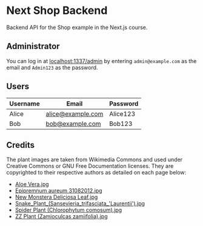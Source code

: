 # Next Shop Backend

Backend API for the Shop example in the Next.js course.

## Administrator

You can log in at [localhost:1337/admin](http://localhost:1337/admin/)
by entering `admin@example.com` as the email and `Admin123` as the password.

## Users

| Username | Email             | Password |
|----------|-------------------|----------|
| Alice    | alice@example.com | Alice123 |
| Bob      | bob@example.com   | Bob123   |

## Credits

The plant images are taken from Wikimedia Commons and used under Creative Commons or GNU Free Documentation licenses. They are copyrighted to their respective authors as detailed on each page below:

* [Aloe Vera.jpg](https://commons.wikimedia.org/wiki/File:Aloe_Vera.jpg)
* [Epipremnum aureum 31082012.jpg](https://commons.wikimedia.org/wiki/File:Epipremnum_aureum_31082012.jpg)
* [New Monstera Deliciosa Leaf.jpg](https://commons.wikimedia.org/wiki/File:New_Monstera_Deliciosa_Leaf.jpg)
* [Snake_Plant_(Sansevieria_trifasciata_'Laurentii').jpg](https://commons.wikimedia.org/wiki/File:Snake_Plant_(Sansevieria_trifasciata_%27Laurentii%27).jpg)
* [Spider Plant (Chlorophytum comosum).jpg](https://commons.wikimedia.org/wiki/File:Spider_Plant_(Chlorophytum_comosum).jpg)
* [ZZ Plant (Zamioculcas zamiifolia).jpg](https://commons.wikimedia.org/wiki/File:ZZ_Plant_(Zamioculcas_zamiifolia).jpg)
